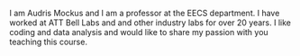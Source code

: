 I am Audris Mockus and I am a professor at the EECS department. I have worked at ATT Bell Labs and and other industry labs for over 20 years. I like coding and data analysis and would like to share my passion with you teaching this course.

